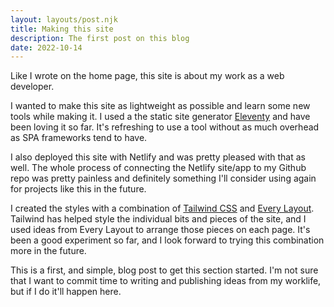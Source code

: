 ```yaml
---
layout: layouts/post.njk
title: Making this site
description: The first post on this blog
date: 2022-10-14
---
```


Like I wrote on the home page, this site is about my work as a web developer.

I wanted to make this site as lightweight as possible and learn some new tools while making it. I used a the static site generator [Eleventy](https://www.11ty.dev/) and have been loving it so far. It's refreshing to use a tool without as much overhead as SPA frameworks tend to have.

I also deployed this site with Netlify and was pretty pleased with that as well. The whole process of connecting the Netlify site/app to my Github repo was pretty painless and definitely something I'll consider using again for projects like this in the future.

I created the styles with a combination of [Tailwind CSS](https://tailwindcss.com/) and [Every Layout](https://every-layout.dev/). Tailwind has helped style the individual bits and pieces of the site, and I used ideas from Every Layout to arrange those pieces on each page. It's been a good experiment so far, and I look forward to trying this combination more in the future.

This is a first, and simple, blog post to get this section started. I'm not sure that I want to commit time to writing and publishing ideas from my worklife, but if I do it'll happen here.
